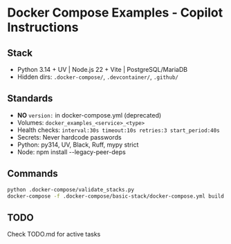 # Docker Compose Examples - Copilot Instructions

## Stack
- Python 3.14 + UV | Node.js 22 + Vite | PostgreSQL/MariaDB
- Hidden dirs: `.docker-compose/`, `.devcontainer/`, `.github/`

## Standards
- **NO** `version:` in docker-compose.yml (deprecated)
- Volumes: `docker_examples_<service>_<type>`
- Health checks: `interval:30s timeout:10s retries:3 start_period:40s`
- Secrets: Never hardcode passwords
- Python: py314, UV, Black, Ruff, mypy strict
- Node: npm install --legacy-peer-deps

## Commands
```bash
python .docker-compose/validate_stacks.py
docker-compose -f .docker-compose/basic-stack/docker-compose.yml build
```

## TODO
Check TODO.md for active tasks